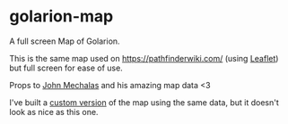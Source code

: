 # golarion-map
A full screen Map of Golarion.

This is the same map used on https://pathfinderwiki.com/ (using [Leaflet](https://leafletjs.com/)) but full screen for ease of use.

Props to [John Mechalas](https://www.dungeonetics.com/golarion-geography/index.html) and his amazing map data <3

I've built a [custom version](https://api.mapbox.com/styles/v1/glordu/ckyynllyj002l15p1f3xs2ez9.html?title=view&access_token=pk.eyJ1IjoiZ2xvcmR1IiwiYSI6ImNreXltYWZ6dzB0bDQyd3FsODl4N2dna2UifQ.8zCcIZosaJx3v0q5_BlBnA&zoomwheel=true&fresh=true#5.81/49.884/-27.444) of the map using the same data, but it doesn't look as nice as this one.
